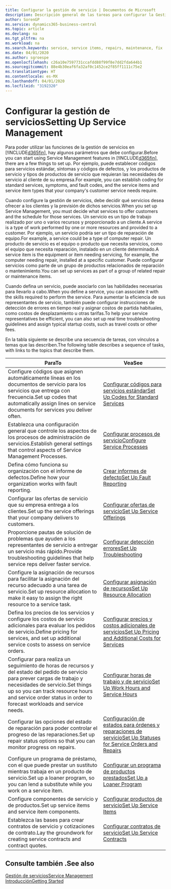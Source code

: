 ```yaml
---
title: Configurar la gestión de servicio | Documentos de Microsoft
description: Descripción general de las tareas para configurar la Gestión de servicios para adaptarla a la forma en que sus organizaciones gestionan sus servicios.
author: SorenGP
ms.service: dynamics365-business-central
ms.topic: article
ms.devlang: na
ms.tgt_pltfrm: na
ms.workload: na
ms.search.keywords: service, service items, repairs, maintenance, fix
ms.date: 04/01/2020
ms.author: sgroespe
ms.openlocfilehash: c26a10e7597731ccafdd88f99f8e7dd2fda644b1
ms.sourcegitcommit: 88e4b30eaf6fa32af0c1452ce2f85ff1111c75e2
ms.translationtype: HT
ms.contentlocale: es-MX
ms.lasthandoff: 04/01/2020
ms.locfileid: "3192320"
---
```

# <a name="setting-up-service-management"></a><span data-ttu-id="fe637-103">Configurar la gestión de servicios</span><span class="sxs-lookup"><span data-stu-id="fe637-103">Setting Up Service Management</span></span>
<span data-ttu-id="fe637-104">Para poder utilizar las funciones de la gestión de servicios en [!INCLUDE[d365fin](includes/d365fin_md.md)], hay algunos parámetros que debe configurar.</span><span class="sxs-lookup"><span data-stu-id="fe637-104">Before you can start using Service Management features in [!INCLUDE[d365fin](includes/d365fin_md.md)], there are a few things to set up.</span></span> <span data-ttu-id="fe637-105">Por ejemplo, puede establecer códigos para servicios estándar, síntomas y códigos de defectos, y los productos de servicio y tipos de productos de servicio que requieran las necesidades de servicio al cliente de su empresa.</span><span class="sxs-lookup"><span data-stu-id="fe637-105">For example, you can establish coding for standard services, symptoms, and fault codes, and the service items and service item types that your company's customer service needs require.</span></span>  

<span data-ttu-id="fe637-106">Cuando configure la gestión de servicios, debe decidir qué servicios desea ofrecer a los clientes y la previsión de dichos servicios.</span><span class="sxs-lookup"><span data-stu-id="fe637-106">When you set up Service Management, you must decide what services to offer customers and the schedule for those services.</span></span> <span data-ttu-id="fe637-107">Un servicio es un tipo de trabajo realizado por uno o varios recursos y proporcionado a un cliente.</span><span class="sxs-lookup"><span data-stu-id="fe637-107">A service is a type of work performed by one or more resources and provided to a customer.</span></span> <span data-ttu-id="fe637-108">Por ejemplo, un servicio podría ser un tipo de reparación de equipo.</span><span class="sxs-lookup"><span data-stu-id="fe637-108">For example, a service could be a type of computer repair.</span></span> <span data-ttu-id="fe637-109">Un producto de servicio es el equipo o producto que necesita servicios, como el equipo que necesita reparación, instalado en un cliente determinado.</span><span class="sxs-lookup"><span data-stu-id="fe637-109">A service item is the equipment or item needing servicing, for example, the computer needing repair, installed at a specific customer.</span></span> <span data-ttu-id="fe637-110">Puede configurar servicios como parte de un grupo de productos relacionados de reparación o mantenimiento.</span><span class="sxs-lookup"><span data-stu-id="fe637-110">You can set up services as part of a group of related repair or maintenance items.</span></span>  
  
<span data-ttu-id="fe637-111">Cuando defina un servicio, puede asociarlo con las habilidades necesarias para llevarlo a cabo.</span><span class="sxs-lookup"><span data-stu-id="fe637-111">When you define a service, you can associate it with the skills required to perform the service.</span></span> <span data-ttu-id="fe637-112">Para aumentar la eficiencia de sus representantes de servicio, también puede configurar instrucciones de detección de errores en tiempo real y asignar costos de partida habituales, como costos de desplazamiento u otras tarifas.</span><span class="sxs-lookup"><span data-stu-id="fe637-112">To help your service representatives be efficient, you can also set up real time troubleshooting guidelines and assign typical startup costs, such as travel costs or other fees.</span></span>  

<span data-ttu-id="fe637-113">En la tabla siguiente se describe una secuencia de tareas, con vínculos a temas que las describen.</span><span class="sxs-lookup"><span data-stu-id="fe637-113">The following table describes a sequence of tasks, with links to the topics that describe them.</span></span>  
  
| <span data-ttu-id="fe637-114">Para</span><span class="sxs-lookup"><span data-stu-id="fe637-114">To</span></span> | <span data-ttu-id="fe637-115">Vea</span><span class="sxs-lookup"><span data-stu-id="fe637-115">See</span></span> |
| --- | --- |
| <span data-ttu-id="fe637-116">Configure códigos que asignen automáticamente líneas en los documentos de servicio para los servicios que entrega con frecuencia.</span><span class="sxs-lookup"><span data-stu-id="fe637-116">Set up codes that automatically assign lines on service documents for services you deliver often.</span></span> |[<span data-ttu-id="fe637-117">Configurar códigos para servicios estándar</span><span class="sxs-lookup"><span data-stu-id="fe637-117">Set Up Codes for Standard Services</span></span>](service-how-setup-service-coding.md)|
| <span data-ttu-id="fe637-118">Establezca una configuración general que controle los aspectos de los procesos de administración de servicios.</span><span class="sxs-lookup"><span data-stu-id="fe637-118">Establish general settings that control aspects of Service Management Processes.</span></span>|[<span data-ttu-id="fe637-119">Configurar procesos de servicio</span><span class="sxs-lookup"><span data-stu-id="fe637-119">Configure Service Processes</span></span>](service-setup-service-processes.md)|
| <span data-ttu-id="fe637-120">Defina cómo funciona su organización con el informe de defectos.</span><span class="sxs-lookup"><span data-stu-id="fe637-120">Define how your organization works with fault reporting.</span></span> |[<span data-ttu-id="fe637-121">Crear informes de defecto</span><span class="sxs-lookup"><span data-stu-id="fe637-121">Set Up Fault Reporting</span></span>](service-how-setup-fault-reporting.md) |
| <span data-ttu-id="fe637-122">Configurar las ofertas de servicio que su empresa entrega a los clientes.</span><span class="sxs-lookup"><span data-stu-id="fe637-122">Set up the service offerings that your company delivers to customers.</span></span>|[<span data-ttu-id="fe637-123">Configurar ofertas de servicio</span><span class="sxs-lookup"><span data-stu-id="fe637-123">Set Up Service Offerings</span></span>](service-how-setup-service-offerings.md)|
| <span data-ttu-id="fe637-124">Proporcione pautas de solución de problemas que ayuden a los representantes de servicio a entregar un servicio más rápido.</span><span class="sxs-lookup"><span data-stu-id="fe637-124">Provide troubleshooting guidelines that help service reps deliver faster service.</span></span> |[<span data-ttu-id="fe637-125">Configurar detección errores</span><span class="sxs-lookup"><span data-stu-id="fe637-125">Set Up Troubleshooting</span></span>](service-how-setup-troubleshooting.md) |
| <span data-ttu-id="fe637-126">Configure la asignación de recursos para facilitar la asignación del recurso adecuado a una tarea de servicio.</span><span class="sxs-lookup"><span data-stu-id="fe637-126">Set up resource allocation to make it easy to assign the right resource to a service task.</span></span> |[<span data-ttu-id="fe637-127">Configurar asignación de recursos</span><span class="sxs-lookup"><span data-stu-id="fe637-127">Set Up Resource Allocation</span></span>](service-how-setup-resource-allocation.md) |
| <span data-ttu-id="fe637-128">Defina los precios de los servicios y configure los costos de servicio adicionales para evaluar los pedidos de servicio.</span><span class="sxs-lookup"><span data-stu-id="fe637-128">Define pricing for services, and set up additional service costs to assess on service orders.</span></span> |[<span data-ttu-id="fe637-129">Configurar precios y costos adicionales de servicios</span><span class="sxs-lookup"><span data-stu-id="fe637-129">Set Up Pricing and Additional Costs for Services</span></span>](service-how-setup-service-costs-pricing.md)|
| <span data-ttu-id="fe637-130">Configurar para realiza un seguimiento de horas de recursos y del estado del pedido de servicio para prever cargas de trabajo y necesidades de servicio.</span><span class="sxs-lookup"><span data-stu-id="fe637-130">Set things up so you can track resource hours and service order status in order to forecast workloads and service needs.</span></span>|[<span data-ttu-id="fe637-131">Configurar horas de trabajo y de servicio</span><span class="sxs-lookup"><span data-stu-id="fe637-131">Set Up Work Hours and Service Hours</span></span>](service-how-setup-work-service-hours.md)|
| <span data-ttu-id="fe637-132">Configurar las opciones del estado de reparación para poder controlar el progreso de las reparaciones.</span><span class="sxs-lookup"><span data-stu-id="fe637-132">Set up repair status options so that you can monitor progress on repairs.</span></span> | [<span data-ttu-id="fe637-133">Configuración de estados para órdenes y reparaciones de servicio</span><span class="sxs-lookup"><span data-stu-id="fe637-133">Set Up Statuses for Service Orders and Repairs</span></span>](service-order-repair-status.md)|
| <span data-ttu-id="fe637-134">Configure un programa de préstamo, con el que puede prestar un sustituto mientras trabaja en un producto de servicio.</span><span class="sxs-lookup"><span data-stu-id="fe637-134">Set up a loaner program, so you can lend a substitute while you work on a service item.</span></span> |[<span data-ttu-id="fe637-135">Configurar un programa de productos prestados</span><span class="sxs-lookup"><span data-stu-id="fe637-135">Set Up a Loaner Program</span></span>](service-how-setup-loaner-program.md) |
| <span data-ttu-id="fe637-136">Configure componentes de servicio y de productos.</span><span class="sxs-lookup"><span data-stu-id="fe637-136">Set up service items and service item components.</span></span> |[<span data-ttu-id="fe637-137">Configurar productos de servicio</span><span class="sxs-lookup"><span data-stu-id="fe637-137">Set Up Service Items</span></span>](service-how-setup-service-items.md) |
| <span data-ttu-id="fe637-138">Establezca las bases para crear contratos de servicio y cotizaciones de contrato.</span><span class="sxs-lookup"><span data-stu-id="fe637-138">Lay the groundwork for creating service contracts and contract quotes.</span></span> |[<span data-ttu-id="fe637-139">Configurar contratos de servicio</span><span class="sxs-lookup"><span data-stu-id="fe637-139">Set Up Service Contracts</span></span>](service-how-setup-service-contracts.md) |

## <a name="see-also"></a><span data-ttu-id="fe637-140">Consulte también .</span><span class="sxs-lookup"><span data-stu-id="fe637-140">See also</span></span>
[<span data-ttu-id="fe637-141">Gestión de servicios</span><span class="sxs-lookup"><span data-stu-id="fe637-141">Service Management</span></span>](service-service.md)  
[<span data-ttu-id="fe637-142">Introducción</span><span class="sxs-lookup"><span data-stu-id="fe637-142">Getting Started</span></span>](product-get-started.md)  
